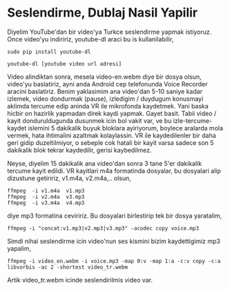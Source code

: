 # Seslendirme, Dublaj Nasil Yapilir

Diyelim YouTube'dan bir video'ya Turkce seslendirme yapmak
istiyoruz. Once video'yu indiririz, youtube-dl araci bu is
kullanilabilir,

```
sudo pip install youtube-dl
```

```
youtube-dl [youtube video url adresi]
```

Video alindiktan sonra, mesela video-en.webm diye bir dosya olsun,
video'yu baslatiriz, ayni anda Android cep telefonunda Voice Recorder
aracini baslatiriz. Benim yaklasimim ana video'dan 5-10 saniye kadar
izlemek, video dondurmak (pause), izledigim / duydugum konusmayi
aklimda tercume edip aninda VR ile mikrofonda kaydetmek. Yani baska
hicbir on hazirlik yapmadan direk  kaydi yapmak. Gayet basit. Tabii
video / kayit donduruldugunda dusunmek icin bol vakit var, ve bu
izle-tercume-kaydet islemini 5 dakikalik buyuk bloklara ayiriyorum,
boylece aralarda mola vermek, hata ihtimalini azaltmak kolaylassin. VR
ile kaydedilenler bir daha geri gidip duzeltilmiyor, o sebeple cok
hatali bir kayit varsa sadece son 5 dakikalik blok tekrar kaydedilir,
gerisi kaybedilmez.

Neyse, diyelim 15 dakikalik ana video'dan sonra 3 tane 5'er dakikalik
tercume kayit edildi. VR kayitlari m4a formatinda dosyalar, bu
dosyalari alip dizustune getiririz, v1.m4a, v2.m4a,.. olsun,

```
ffmpeg  -i v1.m4a  v1.mp3
ffmpeg  -i v2.m4a  v3.mp3
ffmpeg  -i v3.m4a  v4.mp3
```

diye mp3 formatina ceviririz. Bu dosyalari birlestirip tek bir dosya
yaratalim,

```
ffmpeg -i "concat:v1.mp3|v2.mp3|v3.mp3" -acodec copy voice.mp3
```

Simdi nihai seslendirme icin video'nun ses kismini bizim kaydettigimiz
mp3 yapalim,

```
ffmpeg -i video_en.webm -i voice.mp3 -map 0:v -map 1:a -c:v copy -c:a libvorbis -ac 2 -shortest video_tr.webm
```

Artik video_tr.webm icinde seslendirilmis video var.






